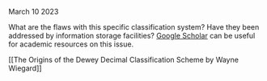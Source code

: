 March 10 2023

What are the flaws with this specific classification system? Have they been addressed by information storage facilities? [Google Scholar]( [https://scholar.google.ca/scholar?hl=en&as_sdt=0%2C5&q=Problems+with+the+dewey+decimal+classification&oq=Problems+with+the+dewey+decimal+class) can be useful for academic resources on this issue.

[[The Origins of the Dewey Decimal Classification Scheme by Wayne Wiegard]]
